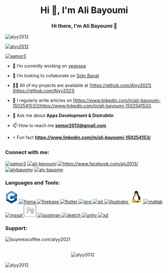 <h1 align="center">Hi 👋, I'm Ali Bayoumi</h1>
<h3 align="center">Hi there, I'm Ali Bayoumi 👋</h3>

<p align="left"> <img src="https://komarev.com/ghpvc/?username=alyy2012&label=Profile%20views&color=0e75b6&style=flat" alt="alyy2012" /> </p>

<p align="left"> <a href="https://github.com/ryo-ma/github-profile-trophy"><img src="https://github-profile-trophy.vercel.app/?username=alyy2012" alt="alyy2012" /></a> </p>

<p align="left"> <a href="https://twitter.com/semor3" target="blank"><img src="https://img.shields.io/twitter/follow/semor3?logo=twitter&style=for-the-badge" alt="semor3" /></a> </p>

- 🔭 I’m currently working on [vegesea](https://github.com/Alyy2021/vegesea)

- 👯 I’m looking to collaborate on [Sokr Banat](https://github.com/Alyy2021/sokr_banat)

- 👨‍💻 All of my projects are available at [https://github.com/Alyy2021](https://github.com/Alyy2021)

- 📝 I regularly write articles on [https://www.linkedin.com/in/ali-bayoumi-150254153/](https://www.linkedin.com/in/ali-bayoumi-150254153/)

- 💬 Ask me about **Apps Development & Distrubtin**

- 📫 How to reach me **semor2013@gmail.com**

- ⚡ Fun fact **https://www.linkedin.com/in/ali-bayoumi-150254153/**

<h3 align="left">Connect with me:</h3>
<p align="left">
<a href="https://twitter.com/semor3" target="blank"><img align="center" src="https://raw.githubusercontent.com/rahuldkjain/github-profile-readme-generator/master/src/images/icons/Social/twitter.svg" alt="semor3" height="30" width="40" /></a>
<a href="https://linkedin.com/in/ali-bayoumi" target="blank"><img align="center" src="https://raw.githubusercontent.com/rahuldkjain/github-profile-readme-generator/master/src/images/icons/Social/linked-in-alt.svg" alt="ali-bayoumi" height="30" width="40" /></a>
<a href="https://fb.com/https://www.facebook.com/aly2013/" target="blank"><img align="center" src="https://raw.githubusercontent.com/rahuldkjain/github-profile-readme-generator/master/src/images/icons/Social/facebook.svg" alt="https://www.facebook.com/aly2013/" height="30" width="40" /></a>
<a href="https://instagram.com/alybauomy" target="blank"><img align="center" src="https://raw.githubusercontent.com/rahuldkjain/github-profile-readme-generator/master/src/images/icons/Social/instagram.svg" alt="alybauomy" height="30" width="40" /></a>
<a href="https://www.youtube.com/c/aly bauomy" target="blank"><img align="center" src="https://raw.githubusercontent.com/rahuldkjain/github-profile-readme-generator/master/src/images/icons/Social/youtube.svg" alt="aly bauomy" height="30" width="40" /></a>
</p>

<h3 align="left">Languages and Tools:</h3>
<p align="left"> <a href="https://www.w3schools.com/cpp/" target="_blank" rel="noreferrer"> <img src="https://raw.githubusercontent.com/devicons/devicon/master/icons/cplusplus/cplusplus-original.svg" alt="cplusplus" width="40" height="40"/> </a> <a href="https://www.figma.com/" target="_blank" rel="noreferrer"> <img src="https://www.vectorlogo.zone/logos/figma/figma-icon.svg" alt="figma" width="40" height="40"/> </a> <a href="https://firebase.google.com/" target="_blank" rel="noreferrer"> <img src="https://www.vectorlogo.zone/logos/firebase/firebase-icon.svg" alt="firebase" width="40" height="40"/> </a> <a href="https://flutter.dev" target="_blank" rel="noreferrer"> <img src="https://www.vectorlogo.zone/logos/flutterio/flutterio-icon.svg" alt="flutter" width="40" height="40"/> </a> <a href="https://cloud.google.com" target="_blank" rel="noreferrer"> <img src="https://www.vectorlogo.zone/logos/google_cloud/google_cloud-icon.svg" alt="gcp" width="40" height="40"/> </a> <a href="https://git-scm.com/" target="_blank" rel="noreferrer"> <img src="https://www.vectorlogo.zone/logos/git-scm/git-scm-icon.svg" alt="git" width="40" height="40"/> </a> <a href="https://www.adobe.com/in/products/illustrator.html" target="_blank" rel="noreferrer"> <img src="https://www.vectorlogo.zone/logos/adobe_illustrator/adobe_illustrator-icon.svg" alt="illustrator" width="40" height="40"/> </a> <a href="https://www.linux.org/" target="_blank" rel="noreferrer"> <img src="https://raw.githubusercontent.com/devicons/devicon/master/icons/linux/linux-original.svg" alt="linux" width="40" height="40"/> </a> <a href="https://www.mathworks.com/" target="_blank" rel="noreferrer"> <img src="https://upload.wikimedia.org/wikipedia/commons/2/21/Matlab_Logo.png" alt="matlab" width="40" height="40"/> </a> <a href="https://www.microsoft.com/en-us/sql-server" target="_blank" rel="noreferrer"> <img src="https://www.svgrepo.com/show/303229/microsoft-sql-server-logo.svg" alt="mssql" width="40" height="40"/> </a> <a href="https://www.photoshop.com/en" target="_blank" rel="noreferrer"> <img src="https://raw.githubusercontent.com/devicons/devicon/master/icons/photoshop/photoshop-line.svg" alt="photoshop" width="40" height="40"/> </a> <a href="https://postman.com" target="_blank" rel="noreferrer"> <img src="https://www.vectorlogo.zone/logos/getpostman/getpostman-icon.svg" alt="postman" width="40" height="40"/> </a> <a href="https://www.sketch.com/" target="_blank" rel="noreferrer"> <img src="https://www.vectorlogo.zone/logos/sketchapp/sketchapp-icon.svg" alt="sketch" width="40" height="40"/> </a> <a href="https://unity.com/" target="_blank" rel="noreferrer"> <img src="https://www.vectorlogo.zone/logos/unity3d/unity3d-icon.svg" alt="unity" width="40" height="40"/> </a> <a href="https://www.adobe.com/products/xd.html" target="_blank" rel="noreferrer"> <img src="https://cdn.worldvectorlogo.com/logos/adobe-xd.svg" alt="xd" width="40" height="40"/> </a> </p>

<h3 align="left">Support:</h3>
<p><a href="https://www.buymeacoffee.com/buymeacoffee.com/alyy2021"> <img align="left" src="https://cdn.buymeacoffee.com/buttons/v2/default-yellow.png" height="50" width="210" alt="buymeacoffee.com/alyy2021" /></a></p><br><br>

<p><img align="center" src="https://github-readme-stats.vercel.app/api/top-langs?username=alyy2012&show_icons=true&theme=radical&title_color=1e92cc&text_color=267dc0&bg_color=2661ba&locale=en&layout=compact" alt="alyy2012" /></p>

<p><img align="center" src="https://github-readme-streak-stats.herokuapp.com/?user=alyy2012&" alt="alyy2012" /></p>
